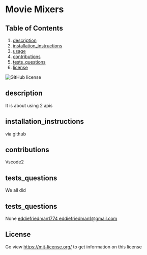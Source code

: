 # Movie Mixers
## Table of Contents
1. [description](#description)
2. [installation_instructions](#installation_instructions)
3. [usage](#usage)
4. [contributions](#contributions)
5. [tests_questions](#tests_questions)
6. [license](#license)

![GitHub license](https://img.shields.io/badge/license-MIT-blue.svg)
## description
It is about using 2 apis
## installation_instructions
via github
## contributions
Vscode2
## tests_questions
We all did
## tests_questions
None
[eddiefriedman1774
](https://github.com/+eddiefriedman1774)eddiefriedman1@gmail.com
## License 
Go view https://mit-license.org/ to get information on this license

